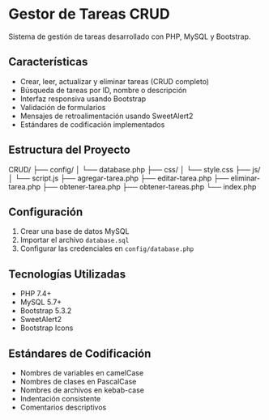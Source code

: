# Gestor de Tareas CRUD

Sistema de gestión de tareas desarrollado con PHP, MySQL y Bootstrap.

## Características

- Crear, leer, actualizar y eliminar tareas (CRUD completo)
- Búsqueda de tareas por ID, nombre o descripción
- Interfaz responsiva usando Bootstrap
- Validación de formularios
- Mensajes de retroalimentación usando SweetAlert2
- Estándares de codificación implementados

## Estructura del Proyecto

CRUD/
├── config/
│   └── database.php
├── css/
│   └── style.css
├── js/
│   └── script.js
├── agregar-tarea.php
├── editar-tarea.php
├── eliminar-tarea.php
├── obtener-tarea.php
├── obtener-tareas.php
└── index.php


## Configuración

1. Crear una base de datos MySQL
2. Importar el archivo `database.sql`
3. Configurar las credenciales en `config/database.php`

## Tecnologías Utilizadas

- PHP 7.4+
- MySQL 5.7+
- Bootstrap 5.3.2
- SweetAlert2
- Bootstrap Icons

## Estándares de Codificación

- Nombres de variables en camelCase
- Nombres de clases en PascalCase
- Nombres de archivos en kebab-case
- Indentación consistente
- Comentarios descriptivos
